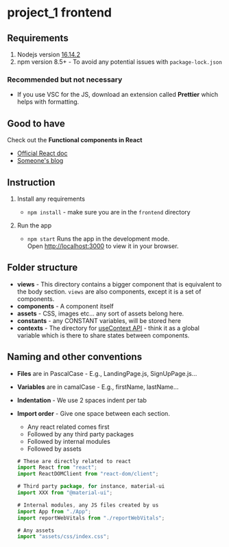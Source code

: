 # project_1 frontend

## Requirements

1. Nodejs version [16.14.2](https://nodejs.org/en/)
2. npm version 8.5+ - To avoid any potential issues with `package-lock.json`

### Recommended but not necessary

- If you use VSC for the JS, download an extension called **Prettier** which helps with formatting.

## Good to have

Check out the **Functional components in React**

- [Official React doc](https://reactjs.org/docs/components-and-props.html)
- [Someone's blog](https://www.robinwieruch.de/react-function-component/)

## Instruction

1. Install any requirements
   - `npm install` - make sure you are in the `frontend` directory
2. Run the app

   - `npm start`
     Runs the app in the development mode.\
     Open [http://localhost:3000](http://localhost:3000) to view it in your browser.

## Folder structure

- **views** - This directory contains a bigger component that is equivalent to the body section. `views` are also components, except it is a set of components.
- **components** - A component itself
- **assets** - CSS, images etc... any sort of assets belong here.
- **constants** - any CONSTANT variables, will be stored here
- **contexts** - The directory for [useContext API](https://reactjs.org/docs/hooks-reference.html#usecontext) - think it as a global variable which is there to share states between components.

## Naming and other conventions

- **Files** are in PascalCase - E.g., LandingPage.js, SignUpPage.js...
- **Variables** are in camalCase - E.g., firstName, lastName...
- **Indentation** - We use 2 spaces indent per tab
- **Import order** - Give one space between each section.

  - Any react related comes first
  - Followed by any third party packages
  - Followed by internal modules
  - Followed by assets

  ```javascript
  # These are directly related to react
  import React from "react";
  import ReactDOMClient from "react-dom/client";

  # Third party package, for instance, material-ui
  import XXX from "@material-ui";

  # Internal modules, any JS files created by us
  import App from "./App";
  import reportWebVitals from "./reportWebVitals";

  # Any assets
  import "assets/css/index.css";
  ```
